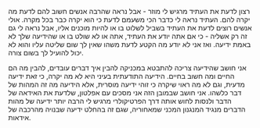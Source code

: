 רצון לדעת את העתיד מרגיש לי מוזר - אבל נראה שהרבה אנשים חשוב להם לדעת מה יקרה להם. העתיד נראה לי כדבר הכי משעמם לדעת כי הוא יקרה כבר בכל מקרה. אולי אנשים רוצים לדעת את העתיד בשביל לשלוט בו או להיות מוכנים אליו, אבל נראה לי גם זה רק אשליה - כי אם אתה יודע את העתיד, אתה או לא שולט בו או שהידיעה שלך לא באמת ידיעה. ואז אני לא יודע מה הקטע לדעת משהו שאין לך שום שליטה עליו והוא לא יכול להועיל לך בשום צורה.

אני חושב שהידיעה צריכה להתבטא במכניקה להבין איך דברים עובדים, להבין מה הם החיים ומה חשוב בחיים. הידיעה התודעתית בעיני היא לא מה יקרה, כי זאת ידיעה מדעית, וגם לא מה ראוי שיקרה כי זוהי ידיעה מוסרית, אלא הידיעה מה זה המהות של דבר כלשהו. אני חושב שבמובן הזה אני מסכים עם אפלטון, שלדעת את האידאה של הדבר ולנסות לחוש אותה דרך הפרטיקולרי מרגיש לי הרבה יותר ידיעה של מהות הדברים מנגיד המנגנון המכני שמאחוריה, שגם זה בהחלט ידיעה שבנויה מהרכבה של אידאות.
